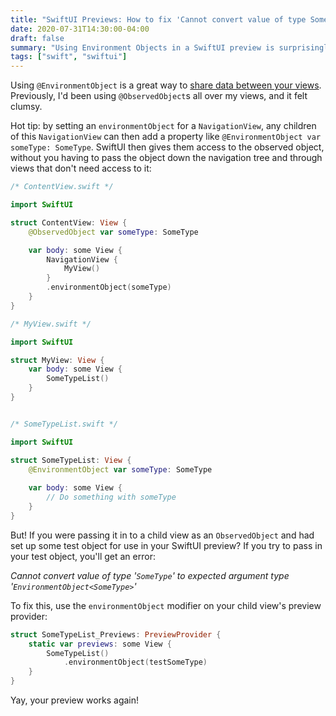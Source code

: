 ```yaml
---
title: "SwiftUI Previews: How to fix 'Cannot convert value of type SomeType to expected argument type EnvironmentObject<SomeType>' errors"
date: 2020-07-31T14:30:00-04:00
draft: false
summary: "Using Environment Objects in a SwiftUI preview is surprisingly straightforward."
tags: ["swift", "swiftui"]
---
```


Using `@EnvironmentObject` is a great way to [share data between your views]. Previously, I'd been using `@ObservedObject`s all over my views, and it felt clumsy.

Hot tip: by setting an `environmentObject` for a `NavigationView`, any children of this `NavigationView` can then add a property like `@EnvironmentObject var someType: SomeType`. SwiftUI then gives them access to the observed object, without you having to pass the object down the navigation tree and through views that don't need access to it:

```swift
/* ContentView.swift */

import SwiftUI

struct ContentView: View {
    @ObservedObject var someType: SomeType

    var body: some View {
        NavigationView {
            MyView()
        }
        .environmentObject(someType)
    }
}

/* MyView.swift */

import SwiftUI

struct MyView: View {
    var body: some View {
        SomeTypeList()
    }
}


/* SomeTypeList.swift */

import SwiftUI

struct SomeTypeList: View {
    @EnvironmentObject var someType: SomeType
    
    var body: some View {
        // Do something with someType
    }
}
```

But! If you were passing it in to a child view as an `ObservedObject` and had set up some test object for use in your SwiftUI preview? If you try to pass in your test object, you'll get an error:

_Cannot convert value of type '`SomeType`' to expected argument type '`EnvironmentObject<SomeType>`'_

To fix this, use the `environmentObject` modifier on your child view's preview provider:

```swift
struct SomeTypeList_Previews: PreviewProvider {
    static var previews: some View {
        SomeTypeList()
            .environmentObject(testSomeType)
    }
}
```

Yay, your preview works again!

[share data between your views]: https://www.hackingwithswift.com/quick-start/swiftui/how-to-use-environmentobject-to-share-data-between-views